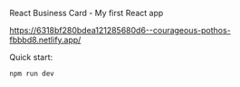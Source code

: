React Business Card - My first React app

https://6318bf280bdea121285680d6--courageous-pothos-fbbbd8.netlify.app/

Quick start:

```
npm run dev

```


